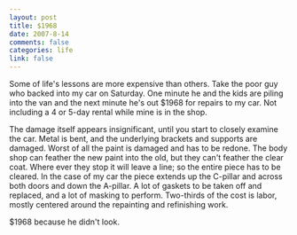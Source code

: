 ```yaml
--- 
layout: post
title: $1968
date: 2007-8-14
comments: false
categories: life
link: false
---
```

Some of life's lessons are more expensive than others.  Take the poor guy who backed into my car on Saturday.  One minute he and the kids are piling into the van and the next minute he's out $1968 for repairs to my car.  Not including a 4 or 5-day rental while mine is in the shop.

The damage itself appears insignificant, until you start to closely examine the car.  Metal is bent, and the underlying brackets and supports are damaged.  Worst of all the paint is damaged and has to be redone.  The body shop can feather the new paint into the old, but they can't feather the clear coat.  Where ever they stop it will leave a line; so the entire piece has to be cleared.  In the case of my car the piece extends up the C-pillar and across both doors and down the A-pillar.  A lot of gaskets to be taken off and replaced, and a lot of masking to perform.  Two-thirds of the cost is labor, mostly centered around the repainting and refinishing work.

$1968 because he didn't look.
